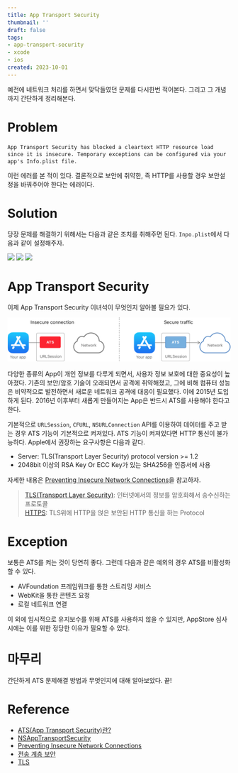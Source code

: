 ```yaml
---
title: App Transport Security
thumbnail: ''
draft: false
tags:
- app-transport-security
- xcode
- ios
created: 2023-10-01
---
```


예전에 네트워크 처리를 하면서 맞닥들였던 문제를 다시한번 적어본다. 그리고 그 개념까지 간단하게 정리해본다.

# Problem

````
App Transport Security has blocked a cleartext HTTP resource load since it is insecure. Temporary exceptions can be configured via your app's Info.plist file.
````

이런 에러를 본 적이 있다. 결론적으로 보안에 취약한, 즉 HTTP를 사용할 경우 보안설정을 바꿔주어야 한다는 에러이다.

# Solution

당장 문제를 해결하기 위해서는 다음과 같은 조치를 취해주면 된다. `Inpo.plist`에서 다음과 같이 설정해주자.

![](TroubleShooting_02_AppTransportSecurity_0.png)
![](TroubleShooting_02_AppTransportSecurity_1.png)
![](TroubleShooting_02_AppTransportSecurity_2.png)

# App Transport Security

이제 App Transport Security 이녀석이 무엇인지 알아볼 필요가 있다.

![](Assets/TroubleShooting_02_AppTransportSecurity_3.png)

다양한 종류의 App이 개인 정보를 다루게 되면서, 사용자 정보 보호에 대한 중요성이 높아졌다. 기존의 보안/암호 기술이 오래되면서 공격에 취약해졌고, 그에 비해 컴퓨터 성능은 비약적으로 발전하면서 새로운 네트워크 공격에 대응이 필요했다. 이에 2015년 도입하게 된다. 2016년 이후부터 새롭게 만들어지는 App은 반드시 ATS를 사용해야 한다고 한다.

기본적으로 `URLSession`, `CFURL`, `NSURLConnection` API를 이용하여 데이터를 주고 받는 경우 ATS 기능이 기본적으로 켜져있다. ATS 기능이 켜져있다면 HTTP 통신이 불가능하다. Apple에서 권장하는 요구사항은 다음과 같다.

* Server: TLS(Transport Layer Security) protocol version >= 1.2
* 2048bit 이상의 RSA Key Or ECC Key가 있는 SHA256을 인증서에 사용

자세한 내용은 [Preventing Insecure Network Connections](https://developer.apple.com/documentation/security/preventing_insecure_network_connections)을 참고하자.

 > 
 > [TLS(Transport Layer Security)](https://namu.wiki/w/TLS): 인터넷에서의 정보를 암호화해서 송수신하는 프로토콜 <br> [HTTPS](https://namu.wiki/w/TLS?from=HTTPS#s-1.2): TLS위에 HTTP을 얹은 보안된 HTTP 통신을 하는 Protocol

# Exception

보통은 ATS를 켜는 것이 당연히 좋다. 그런데 다음과 같은 예외의 경우 ATS를 비활성화 할 수 있다.

* AVFoundation 프레임워크를 통한 스트리밍 서비스
* WebKit을 통한 콘텐츠 요청
* 로컬 네트워크 연결

이 외에 임시적으로 유지보수를 위해 ATS를 사용하지 않을 수 있지만, AppStore 심사시에는 이를 위한 정당한 이유가 필요할 수 있다.

# 마무리

간단하게 ATS 문제해결 방법과 무엇인지에 대해 알아보았다. 끝!

# Reference

* [ATS(App Transport Security)란?](https://www.zehye.kr/ios/2020/04/09/14iOS_ats/)
* [NSAppTransportSecurity](https://developer.apple.com/documentation/bundleresources/information_property_list/nsapptransportsecurity)
* [Preventing Insecure Network Connections](https://developer.apple.com/documentation/security/preventing_insecure_network_connections)
* [전송 계층 보안](https://ko.wikipedia.org/wiki/%EC%A0%84%EC%86%A1_%EA%B3%84%EC%B8%B5_%EB%B3%B4%EC%95%88)
* [TLS](https://namu.wiki/w/TLS)
